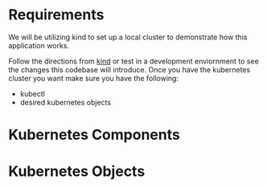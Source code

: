 # Requirements

We will be utilizing kind to set up a local cluster to demonstrate how this application works.

Follow the directions from [kind](https://kind.sigs.k8s.io/) or test in a development enviornment to see the changes this codebase will introduce.
Once you have the kubernetes cluster you want make sure you have the following:
- kubectl
- desired kubernetes objects

# Kubernetes Components

# Kubernetes Objects
